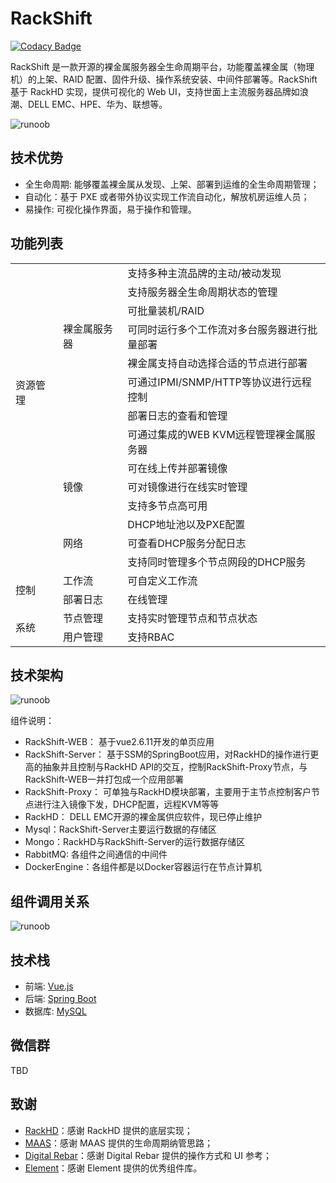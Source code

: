 # RackShift

[![Codacy Badge](https://api.codacy.com/project/badge/Grade/2d7d7a82829e4e4e80c0f2a9aa2397ca)](https://app.codacy.com/manual/rackshift/rackshift?utm_source=github.com&utm_medium=referral&utm_content=rackshift/rackshift&utm_campaign=Badge_Grade_Dashboard)

RackShift 是一款开源的裸金属服务器全生命周期平台，功能覆盖裸金属（物理机）的上架、RAID 配置、固件升级、操作系统安装、中间件部署等。RackShift 基于 RackHD 实现，提供可视化的 Web UI，支持世面上主流服务器品牌如浪潮、DELL EMC、HPE、华为、联想等。

![runoob](https://f2c-south.oss-cn-shenzhen.aliyuncs.com/RackHD-dont-del/RackShift/rs8.jpg)

## 技术优势
  
- 全生命周期: 能够覆盖裸金属从发现、上架、部署到运维的全生命周期管理；
- 自动化：基于 PXE 或者带外协议实现工作流自动化，解放机房运维人员；
- 易操作: 可视化操作界面，易于操作和管理。

## 功能列表

<table class="confluenceTable"><colgroup><col style="width: 77.0px;"><col style="width: 105.0px;"><col style="width: 329.0px;"></colgroup><tbody><tr><td rowspan="14" class="confluenceTd">资源管理<br><br><br><br><br></td><td rowspan="8" class="confluenceTd">裸金属服务器<br><br><br><br><br></td><td class="confluenceTd">支持多种主流品牌的主动/被动发现</td></tr><tr><td class="confluenceTd">支持服务器全生命周期状态的管理</td></tr><tr><td colspan="1" class="confluenceTd">可批量装机/RAID</td></tr><tr><td class="confluenceTd">可同时运行多个工作流对多台服务器进行批量部署</td></tr><tr><td colspan="1" class="confluenceTd">裸金属支持自动选择合适的节点进行部署</td></tr><tr><td class="confluenceTd">可通过IPMI/SNMP/HTTP等协议进行远程控制</td></tr><tr><td class="confluenceTd">部署日志的查看和管理</td></tr><tr><td class="confluenceTd">可通过集成的WEB KVM远程管理裸金属服务器</td></tr><tr><td rowspan="3" class="confluenceTd">镜像</td><td colspan="1" class="confluenceTd">可在线上传并部署镜像</td></tr><tr><td colspan="1" class="confluenceTd">可对镜像进行在线实时管理</td></tr><tr><td colspan="1" class="confluenceTd">支持多节点高可用</td></tr><tr><td rowspan="3" class="confluenceTd">网络</td><td colspan="1" class="confluenceTd">DHCP地址池以及PXE配置</td></tr><tr><td colspan="1" class="confluenceTd">可查看DHCP服务分配日志</td></tr><tr><td colspan="1" class="confluenceTd">支持同时管理多个节点网段的DHCP服务</td></tr><tr><td rowspan="2" class="confluenceTd">控制</td><td class="confluenceTd">工作流</td><td colspan="1" class="confluenceTd">可自定义工作流</td></tr><tr><td colspan="1" class="confluenceTd">部署日志</td><td colspan="1" class="confluenceTd">在线管理</td></tr><tr><td rowspan="2" class="confluenceTd">系统</td><td colspan="1" class="confluenceTd">节点管理</td><td colspan="1" class="confluenceTd">支持实时管理节点和节点状态</td></tr><tr><td colspan="1" class="confluenceTd">用户管理</td><td colspan="1" class="confluenceTd">支持RBAC</td></tr></tbody></table>

## 技术架构
![runoob](https://f2c-south.oss-cn-shenzhen.aliyuncs.com/RackHD-dont-del/RackShift/rs_structure.png)

组件说明：

- RackShift-WEB： 基于vue2.6.11开发的单页应用
- RackShift-Server： 基于SSM的SpringBoot应用，对RackHD的操作进行更高的抽象并且控制与RackHD API的交互，控制RackShift-Proxy节点，与RackShift-WEB一并打包成一个应用部署
- RackShift-Proxy： 可单独与RackHD模块部署，主要用于主节点控制客户节点进行注入镜像下发，DHCP配置，远程KVM等等
- RackHD： DELL EMC开源的裸金属供应软件，现已停止维护
- Mysql：RackShift-Server主要运行数据的存储区
- Mongo：RackHD与RackShift-Server的运行数据存储区
- RabbitMQ: 各组件之间通信的中间件
- DockerEngine：各组件都是以Docker容器运行在节点计算机

## 组件调用关系
![runoob](https://f2c-south.oss-cn-shenzhen.aliyuncs.com/RackHD-dont-del/RackShift/rs_call.png)

## 技术栈

- 前端: [Vue.js](https://vuejs.org/)
- 后端: [Spring Boot](https://www.tutorialspoint.com/spring_boot/spring_boot_introduction.htm)
- 数据库: [MySQL](https://www.mysql.com/)

## 微信群

TBD

## 致谢

-  [RackHD](https://rackhd.github.io/)：感谢 RackHD 提供的底层实现；
-  [MAAS](https://maas.io/)：感谢 MAAS 提供的生命周期纳管思路；
-  [Digital Rebar](https://rackn.com/rebar/)：感谢 Digital Rebar 提供的操作方式和 UI 参考；
-  [Element](https://element.eleme.cn/#/)：感谢 Element 提供的优秀组件库。
